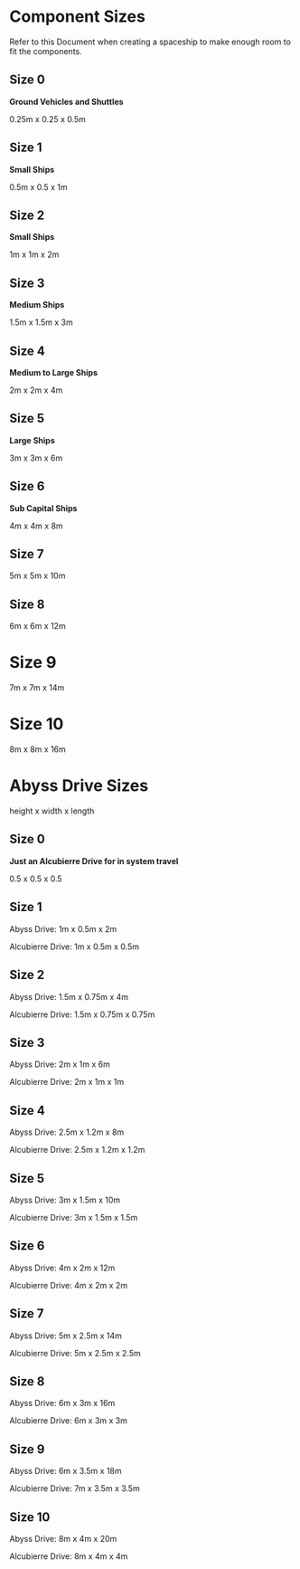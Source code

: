 # Component Sizes

Refer to this Document when creating a spaceship to make enough room to fit the components.

## Size 0

**Ground Vehicles and Shuttles**

0.25m x 0.25 x 0.5m 

## Size 1

**Small Ships**

0.5m x 0.5 x 1m

## Size 2

**Small Ships**

1m x 1m x 2m

## Size 3

**Medium Ships**

1.5m x 1.5m x 3m

## Size 4

**Medium to Large Ships**

2m x 2m x 4m

## Size 5

**Large Ships**

3m x 3m x 6m

## Size 6

**Sub Capital Ships**

4m x 4m x 8m

## Size 7

5m x 5m x 10m

## Size 8

6m x 6m x 12m

# Size 9

7m x 7m x 14m

# Size 10

8m x 8m x 16m

# Abyss Drive Sizes

height x width x length

## Size 0

**Just an Alcubierre Drive for in system travel**

0.5 x 0.5 x 0.5

## Size 1

Abyss Drive: 1m x 0.5m x 2m

Alcubierre Drive: 1m x 0.5m x 0.5m

## Size 2

Abyss Drive: 1.5m x 0.75m x 4m

Alcubierre Drive: 1.5m x 0.75m x 0.75m

## Size 3

Abyss Drive: 2m x 1m x 6m

Alcubierre Drive: 2m x 1m x 1m

## Size 4

Abyss Drive: 2.5m x 1.2m x 8m

Alcubierre Drive: 2.5m x 1.2m x 1.2m

## Size 5

Abyss Drive: 3m x 1.5m x 10m

Alcubierre Drive: 3m x 1.5m x 1.5m

## Size 6

Abyss Drive: 4m x 2m x 12m

Alcubierre Drive: 4m x 2m x 2m

## Size 7

Abyss Drive: 5m x 2.5m x 14m

Alcubierre Drive: 5m x 2.5m x 2.5m

## Size 8

Abyss Drive: 6m x 3m x 16m

Alcubierre Drive: 6m x 3m x 3m

## Size 9

Abyss Drive: 6m x 3.5m x 18m

Alcubierre Drive: 7m x 3.5m x 3.5m

## Size 10

Abyss Drive: 8m x 4m x 20m

Alcubierre Drive: 8m x 4m x 4m
